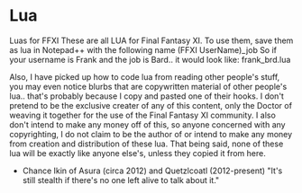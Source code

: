 # Lua
Luas for FFXI
These are all LUA for Final Fantasy XI.
To use them, save them as lua in Notepad++ with the following name (FFXI UserName)_job
So if your username is Frank and the job is Bard.. it would look like: frank_brd.lua

Also, I have picked up how to code lua from reading other people's stuff, you may even notice blurbs that are copywritten material of other people's lua.. that's probably because I copy and pasted one of their hooks. I don't pretend to be the exclusive creater of any of this content, only the Doctor of weaving it together for the use of the Final Fantasy XI community. I also don't intend to make any money off of this, so anyone concerned with any copyrighting, I do not claim to be the author of or intend to make any money from creation and distribution of these lua. That being said, none of these lua will be exactly like anyone else's, unless they copied it from here.

- Chance Ikin of Asura (circa 2012) and Quetzlcoatl (2012-present)
"It's still stealth if there's no one left alive to talk about it."
